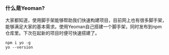 ### 什么是Yeoman?
大家都知道，使用脚手架能够帮助我们快速构建项目，目前网上也有很多脚手架，能够满足大家的基本需求。使用Yeoman自己搭建一个脚手架，同时发布到npm  仓库里。下次在起新的项目时便可快速搭建了。

    
    npm i yo -g
    yo --version
    
